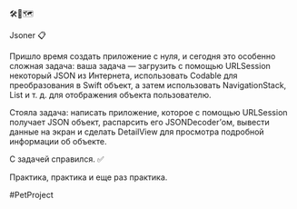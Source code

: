 🛠🧠🗺

Jsoner 📋

Пришло время создать приложение с нуля, и сегодня это особенно сложная задача: ваша задача — загрузить с помощью URLSession некоторый JSON из Интернета, использовать Codable для преобразования в Swift объект, а затем использовать NavigationStack, List и т. д. для отображения объекта пользователю.

Стояла задача: написать приложение, которое с помощью URLSession получает JSON объект, распарсить его JSONDecoder’ом, вывести данные на экран и сделать DetailView для просмотра подробной информации об объекте.

С задачей справился. ✅

Практика, практика и еще раз практика.


#PetProject
